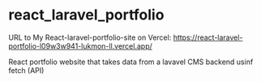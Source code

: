 # react_laravel_portfolio

URL to My React-laravel-portfolio-site on Vercel: https://react-laravel-portfolio-l09w3w941-lukmon-ll.vercel.app/

React portfolio website that takes data from a lavavel CMS backend usinf fetch (API)